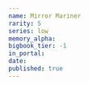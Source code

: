 ```yaml
---
name: Mirror Mariner
rarity: 5
series: low
memory_alpha:
bigbook_tier: -1
in_portal:
date:
published: true
---
```



